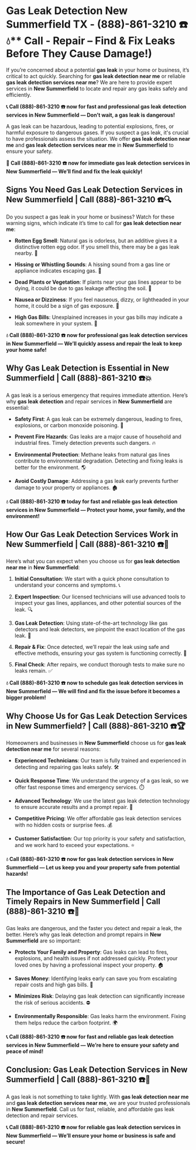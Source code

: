 # Gas Leak Detection New Summerfield TX - (888)-861-3210 ☎️💧** Call - Repair – Find & Fix Leaks Before They Cause Damage!)

If you’re concerned about a potential **gas leak** in your home or business, it’s critical to act quickly. Searching for **gas leak detection near me** or reliable **gas leak detection services near me**? We are here to provide expert services in **New Summerfield** to locate and repair any gas leaks safely and efficiently.

**📞 Call (888)-861-3210 ☎️ now for fast and professional gas leak detection services in New Summerfield — Don’t wait, a gas leak is dangerous!**

A gas leak can be hazardous, leading to potential explosions, fires, or harmful exposure to dangerous gases. If you suspect a gas leak, it's crucial to have professionals assess the situation. We offer **gas leak detection near me** and **gas leak detection services near me** in **New Summerfield** to ensure your safety.

**🚨 Call (888)-861-3210 ☎️ now for immediate gas leak detection services in New Summerfield — We’ll find and fix the leak quickly!**

## **Signs You Need Gas Leak Detection Services in New Summerfield | Call (888)-861-3210 ☎️🔍**

Do you suspect a gas leak in your home or business? Watch for these warning signs, which indicate it’s time to call for **gas leak detection near me**:

- **Rotten Egg Smell**: Natural gas is odorless, but an additive gives it a distinctive rotten egg odor. If you smell this, there may be a gas leak nearby. 💨
- **Hissing or Whistling Sounds**: A hissing sound from a gas line or appliance indicates escaping gas. 📣
- **Dead Plants or Vegetation**: If plants near your gas lines appear to be dying, it could be due to gas leakage affecting the soil. 🌱
- **Nausea or Dizziness**: If you feel nauseous, dizzy, or lightheaded in your home, it could be a sign of gas exposure. 🤢
- **High Gas Bills**: Unexplained increases in your gas bills may indicate a leak somewhere in your system. 💸

**💧 Call (888)-861-3210 ☎️ now for professional gas leak detection services in New Summerfield — We’ll quickly assess and repair the leak to keep your home safe!**

## **Why Gas Leak Detection is Essential in New Summerfield | Call (888)-861-3210 ☎️💥**

A gas leak is a serious emergency that requires immediate attention. Here’s why **gas leak detection** and repair services in **New Summerfield** are essential:

- **Safety First**: A gas leak can be extremely dangerous, leading to fires, explosions, or carbon monoxide poisoning. 🛑
- **Prevent Fire Hazards**: Gas leaks are a major cause of household and industrial fires. Timely detection prevents such dangers. 🔥
- **Environmental Protection**: Methane leaks from natural gas lines contribute to environmental degradation. Detecting and fixing leaks is better for the environment. 🌎
- **Avoid Costly Damage**: Addressing a gas leak early prevents further damage to your property or appliances. 🏚️

**💧 Call (888)-861-3210 ☎️ today for fast and reliable gas leak detection services in New Summerfield — Protect your home, your family, and the environment!**

## **How Our Gas Leak Detection Services Work in New Summerfield | Call (888)-861-3210 ☎️🔧**

Here’s what you can expect when you choose us for **gas leak detection near me** in **New Summerfield**:

1. **Initial Consultation**: We start with a quick phone consultation to understand your concerns and symptoms. 📞
2. **Expert Inspection**: Our licensed technicians will use advanced tools to inspect your gas lines, appliances, and other potential sources of the leak. 🔍
3. **Gas Leak Detection**: Using state-of-the-art technology like gas detectors and leak detectors, we pinpoint the exact location of the gas leak. 🔬
4. **Repair & Fix**: Once detected, we’ll repair the leak using safe and effective methods, ensuring your gas system is functioning correctly. 🔧
5. **Final Check**: After repairs, we conduct thorough tests to make sure no leaks remain. ✅

**💧 Call (888)-861-3210 ☎️ now to schedule gas leak detection services in New Summerfield — We will find and fix the issue before it becomes a bigger problem!**

## **Why Choose Us for Gas Leak Detection Services in New Summerfield? | Call (888)-861-3210 ☎️🏆**

Homeowners and businesses in **New Summerfield** choose us for **gas leak detection near me** for several reasons:

- **Experienced Technicians**: Our team is fully trained and experienced in detecting and repairing gas leaks safely. 🛠️
- **Quick Response Time**: We understand the urgency of a gas leak, so we offer fast response times and emergency services. ⏱️
- **Advanced Technology**: We use the latest gas leak detection technology to ensure accurate results and a prompt repair. 🧪
- **Competitive Pricing**: We offer affordable gas leak detection services with no hidden costs or surprise fees. 💰
- **Customer Satisfaction**: Our top priority is your safety and satisfaction, and we work hard to exceed your expectations. ⭐

**💧 Call (888)-861-3210 ☎️ now for gas leak detection services in New Summerfield — Let us keep you and your property safe from potential hazards!**

## **The Importance of Gas Leak Detection and Timely Repairs in New Summerfield | Call (888)-861-3210 ☎️🚨**

Gas leaks are dangerous, and the faster you detect and repair a leak, the better. Here’s why gas leak detection and prompt repairs in **New Summerfield** are so important:

- **Protects Your Family and Property**: Gas leaks can lead to fires, explosions, and health issues if not addressed quickly. Protect your loved ones by having a professional inspect your property. 🏠
- **Saves Money**: Identifying leaks early can save you from escalating repair costs and high gas bills. 💸
- **Minimizes Risk**: Delaying gas leak detection can significantly increase the risk of serious accidents. ⛔
- **Environmentally Responsible**: Gas leaks harm the environment. Fixing them helps reduce the carbon footprint. 🌍

**📞 Call (888)-861-3210 ☎️ now for fast and reliable gas leak detection services in New Summerfield — We’re here to ensure your safety and peace of mind!**

## **Conclusion: Gas Leak Detection Services in New Summerfield | Call (888)-861-3210 ☎️💨**

A gas leak is not something to take lightly. With **gas leak detection near me** and **gas leak detection services near me**, we are your trusted professionals in **New Summerfield**. Call us for fast, reliable, and affordable gas leak detection and repair services.

**📞 Call (888)-861-3210 ☎️ now for reliable gas leak detection services in New Summerfield — We’ll ensure your home or business is safe and secure!**
